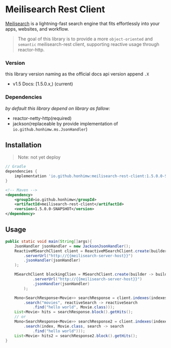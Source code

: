 # Meilisearch Rest Client

[Meilisearch](https://github.com/meilisearch/meilisearch) is a lightning-fast search engine that fits effortlessly into your apps, websites, and workflow.

> The goal of this library is to provide a more `object-oriented` and `semantic` meilisearch-rest client, supporting reactive usage through reactor-http.

### Version
this library version naming as the official docs api version append `.X`

- v1.5 Docs: [1.5.0.x,) (current)

### Dependencies

*by default this library depend on library as fallow:*

- reactor-netty-http(required)
- jackson(replaceable by provide implementation of `io.github.honhimw.ms.JsonHandler`)

## Installation

> Note: not yet deploy

```groovy
// Gradle
dependencies {
    implementation 'io.github.honhimw:meilisearch-rest-client:1.5.0.0-SNAPSHOT'
}
```

```xml
<!-- Maven -->
<dependency>
    <groupId>io.github.honhimw</groupId>
    <artifactId>meilisearch-rest-client</artifactId>
    <version>1.5.0.0-SNAPSHOT</version>
</dependency>
```

## Usage

```java
public static void main(String[]args){
    JsonHandler jsonHandler = new JacksonJsonHandler();
    ReactiveMSearchClient client = ReactiveMSearchClient.create(builder -> builder
        .serverUrl("http://{{meilisearch-server-host}}")
        .jsonHandler(jsonHandler)
    );

    MSearchClient blockingClien = MSearchClient.create(builder -> builder
            .serverUrl("http://{{meilisearch-server-host}}")
            .jsonHandler(jsonHandler)
        );

    Mono<SearchResponse<Movie>> searchResponse = client.indexes(indexes -> indexes
        .search("movies", reactiveSearch -> reactiveSearch
            .find("hello world", Movie.class)));
    List<Movie> hits = searchResponse.block().getHits();
    // or
    Mono<SearchResponse<Movie>> searchResponse2 = client.indexes(indexes1 -> indexes1
        .search(index, Movie.class, search -> search
            .find("hello world")));
    List<Movie> hits2 = searchResponse2.block().getHits();
}
```